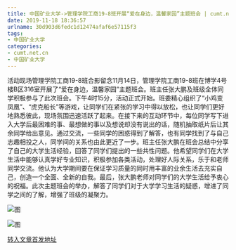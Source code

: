 ```yaml
---
title: 中国矿业大学->管理学院工商19-8班开展“爱在身边，温馨家园”主题班会 | cumt.net.cn
date: 2019-11-18 18:36:57
urlname: 30d903d6fedc1d12474afaf6e57115f3
tags: 
- 中国矿业大学
categories:
- cumt.net.cn
- 中国矿业大学
---
```

活动现场管理学院工商19-8班合影留念11月14日，管理学院工商19-8班在博学4号楼B区316室开展了“爱在身边，温馨家园”主题班会。班主任张大鹏及班级全体同学积极参与了此次班会。下午4时15分，活动正式开始。班委精心组织了“小鸡变凤凰”、“虎克船长”等游戏，让同学们在紧张的学习中得以放松，也让同学们更好地熟悉彼此，现场氛围迅速活跃了起来。在接下来的互动环节中，每位同学写下进入大学后最困难的事、最想做的事以及想说却没有说出的话，随机抽取纸片后让其余同学给出意见。通过交流，一些同学的困惑得到了解答，也有同学找到了与自己志趣相投之人，同学间的关系也由此更近了一步。班主任张大鹏在班会总结中分享了自己的大学生活经验，回答了同学们提出的一些共性问题。他希望同学们在大学生活中能够认真学好专业知识，积极参加各类活动，处理好人际关系，乐于和老师同学交流。他认为大学期间要在保证学习质量的同时用丰富的业余生活去充实自己，创造一个全面、全新的自我。最后，张大鹏老师对同学们的大学生活给予衷心的祝福。此次主题班会的举办，解答了同学们对于大学学习生活的疑惑，增进了同学之间的了解，增强了班级的凝聚力。

![图](http://xwzx.cumt.edu.cn/_upload/article/images/07/1d/7a7e169f4ea1871589aabbbb7440/2a95861c-830a-4439-b7cb-178256ea8e2c.jpg)

![图](http://xwzx.cumt.edu.cn/_upload/article/images/07/1d/7a7e169f4ea1871589aabbbb7440/9a247cd7-e267-48dd-9ea1-2ddc85381391.jpg)

[转入文章首发地址](http://xwzx.cumt.edu.cn/64/9f/c523a550047/page.htm)